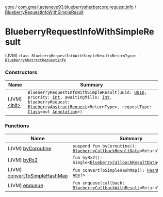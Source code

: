 [core](../../index.md) / [com.gmail.ayteneve93.blueberrysherbetcore.request.info](../index.md) / [BlueberryRequestInfoWithSimpleResult](./index.md)

# BlueberryRequestInfoWithSimpleResult

(JVM) `class BlueberryRequestInfoWithSimpleResult<ReturnType> : `[`BlueberryAbstractRequestInfo`](../-blueberry-abstract-request-info/index.md)

### Constructors

| Name | Summary |
|---|---|
| (JVM) [&lt;init&gt;](-init-.md) | `BlueberryRequestInfoWithSimpleResult(uuid: `[`UUID`](https://docs.oracle.com/javase/6/docs/api/java/util/UUID.html)`, priority: `[`Int`](https://kotlinlang.org/api/latest/jvm/stdlib/kotlin/-int/index.html)`, awaitingMills: `[`Int`](https://kotlinlang.org/api/latest/jvm/stdlib/kotlin/-int/index.html)`, blueberryRequest: `[`BlueberryAbstractRequest`](../../com.gmail.ayteneve93.blueberrysherbetcore.request/-blueberry-abstract-request/index.md)`<ReturnType>, requestType: `[`Class`](https://docs.oracle.com/javase/6/docs/api/java/lang/Class.html)`<out `[`Annotation`](https://kotlinlang.org/api/latest/jvm/stdlib/kotlin/-annotation/index.html)`>)` |

### Functions

| Name | Summary |
|---|---|
| (JVM) [byCoroutine](by-coroutine.md) | `suspend fun byCoroutine(): `[`BlueberryCallbackResultData`](../-blueberry-callback-result-data/index.md)`<ReturnType>` |
| (JVM) [byRx2](by-rx2.md) | `fun byRx2(): Single<`[`BlueberryCallbackResultData`](../-blueberry-callback-result-data/index.md)`<ReturnType>>` |
| (JVM) [convertToSimpleHashMap](convert-to-simple-hash-map.md) | `fun convertToSimpleHashMap(): `[`HashMap`](https://kotlinlang.org/api/latest/jvm/stdlib/kotlin.collections/-hash-map/index.html)`<`[`String`](https://kotlinlang.org/api/latest/jvm/stdlib/kotlin/-string/index.html)`, `[`Any`](https://kotlinlang.org/api/latest/jvm/stdlib/kotlin/-any/index.html)`?>` |
| (JVM) [enqueue](enqueue.md) | `fun enqueue(callback: `[`BlueberryCallbackWithResult`](../-blueberry-callback-with-result.md)`<ReturnType>): `[`Unit`](https://kotlinlang.org/api/latest/jvm/stdlib/kotlin/-unit/index.html) |
